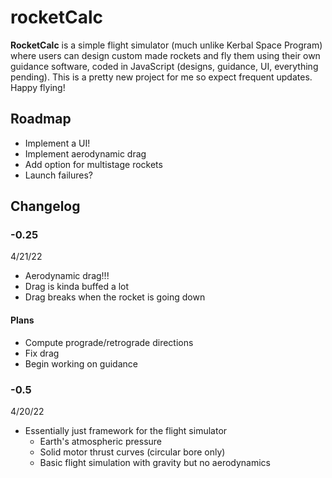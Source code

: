 # rocketCalc
 
 **RocketCalc** is a simple flight simulator (much unlike Kerbal Space Program) where users can design custom made rockets and fly them using their own guidance software, coded in JavaScript (designs, guidance, UI, everything pending). This is a pretty new project for me so expect frequent updates. Happy flying!
 
 ## Roadmap
  - Implement a UI!
  - Implement aerodynamic drag 
  - Add option for multistage rockets
  - Launch failures?

## Changelog

### -0.25
4/21/22
 - Aerodynamic drag!!!
 - Drag is kinda buffed a lot
 - Drag breaks when the rocket is going down
#### Plans
 - Compute prograde/retrograde directions
 - Fix drag
 - Begin working on guidance

### -0.5
4/20/22
 - Essentially just framework for the flight simulator
    - Earth's atmospheric pressure
    - Solid motor thrust curves (circular bore only)
    - Basic flight simulation with gravity but no aerodynamics
